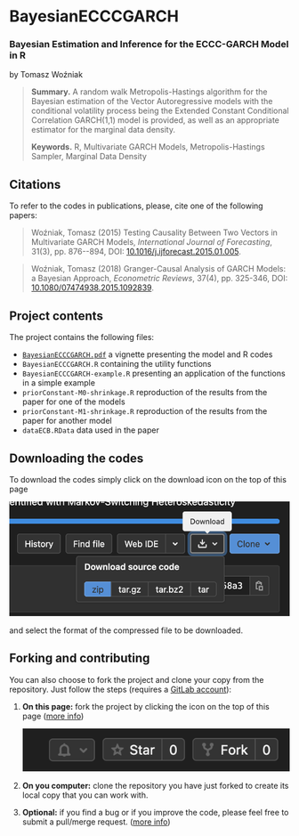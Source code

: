 # BayesianECCCGARCH
### Bayesian Estimation and Inference for the ECCC-GARCH Model in R

by Tomasz Woźniak

> **Summary.** A random walk Metropolis-Hastings algorithm for the Bayesian estimation of the Vector Autoregressive models with the conditional volatility process being the Extended Constant Conditional Correlation GARCH(1,1) model is provided, as well as an appropriate estimator for the marginal data density. 
>
> **Keywords.** R, Multivariate GARCH Models, Metropolis-Hastings Sampler, Marginal Data Density

## Citations

To refer to the codes in publications, please, cite one of the following papers:

> Woźniak, Tomasz (2015) Testing Causality Between Two Vectors in Multivariate GARCH Models, *International Journal of Forecasting*, 31(3), pp. 876--894, DOI: [10.1016/j.ijforecast.2015.01.005](http://doi.org/10.1016/j.ijforecast.2015.01.005).

> Woźniak, Tomasz (2018) Granger-Causal Analysis of GARCH Models: a Bayesian Approach, *Econometric Reviews*, 37(4), pp. 325-346, DOI: [10.1080/07474938.2015.1092839](http://doi.org/10.1080/07474938.2015.1092839).

## Project contents

The project contains the following files:

- [`BayesianECCCGARCH.pdf`](https://gitlab.com/tomaszwozniak/BayesianECCCGARCH/-/blob/master/BayesianECCCGARCH.pdf) a vignette presenting the model and R codes
- `BayesianECCCGARCH.R` containing the utility functions
- `BayesianECCCGARCH-example.R` presenting an application of the functions in a simple example
- `priorConstant-M0-shrinkage.R` reproduction of the results from the paper for one of the models
- `priorConstant-M1-shrinkage.R` reproduction of the results from the paper for another model
- `dataECB.RData` data used in the paper

## Downloading the codes

To download the codes simply click on the download icon on the top of this page

![](gl-download.png)

and select the format of the compressed file to be downloaded.

## Forking and contributing 

You can also choose to fork the project and clone your copy from the repository. Just follow the steps (requires a [GitLab account](https://gitlab.com)):

1. **On this page:** fork the project by clicking the icon on the top of this page ([more info](https://docs.gitlab.com/ee/user/project/repository/forking_workflow.html#creating-a-fork))

   ![](gl-fork.png)

2. **On you computer:** clone the repository you have just forked to create its local copy that you can work with.

3. **Optional:** if you find a bug or if you improve the code, please feel free to submit a pull/merge request. ([more info](https://docs.gitlab.com/ee/topics/gitlab_flow.html#mergepull-requests-with-gitlab-flow))

